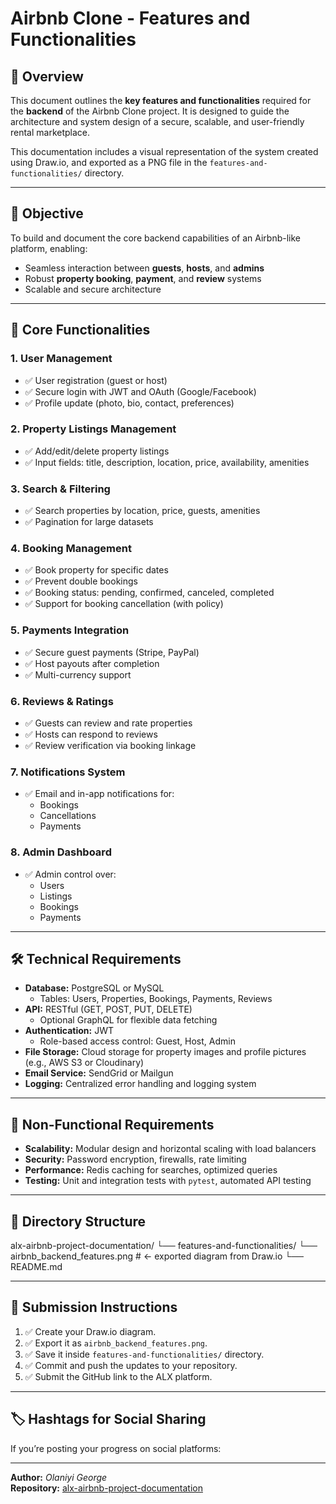 # Airbnb Clone - Features and Functionalities

## 📄 Overview

This document outlines the **key features and functionalities** required for the **backend** of the Airbnb Clone project. It is designed to guide the architecture and system design of a secure, scalable, and user-friendly rental marketplace.

This documentation includes a visual representation of the system created using Draw.io, and exported as a PNG file in the `features-and-functionalities/` directory.

---

## 🎯 Objective

To build and document the core backend capabilities of an Airbnb-like platform, enabling:

- Seamless interaction between **guests**, **hosts**, and **admins**
- Robust **property booking**, **payment**, and **review** systems
- Scalable and secure architecture

---

## 🧩 Core Functionalities

### 1. User Management
- ✅ User registration (guest or host)
- ✅ Secure login with JWT and OAuth (Google/Facebook)
- ✅ Profile update (photo, bio, contact, preferences)

### 2. Property Listings Management
- ✅ Add/edit/delete property listings
- ✅ Input fields: title, description, location, price, availability, amenities

### 3. Search & Filtering
- ✅ Search properties by location, price, guests, amenities
- ✅ Pagination for large datasets

### 4. Booking Management
- ✅ Book property for specific dates
- ✅ Prevent double bookings
- ✅ Booking status: pending, confirmed, canceled, completed
- ✅ Support for booking cancellation (with policy)

### 5. Payments Integration
- ✅ Secure guest payments (Stripe, PayPal)
- ✅ Host payouts after completion
- ✅ Multi-currency support

### 6. Reviews & Ratings
- ✅ Guests can review and rate properties
- ✅ Hosts can respond to reviews
- ✅ Review verification via booking linkage

### 7. Notifications System
- ✅ Email and in-app notifications for:
  - Bookings
  - Cancellations
  - Payments

### 8. Admin Dashboard
- ✅ Admin control over:
  - Users
  - Listings
  - Bookings
  - Payments

---

## 🛠️ Technical Requirements

- **Database:** PostgreSQL or MySQL
  - Tables: Users, Properties, Bookings, Payments, Reviews
- **API:** RESTful (GET, POST, PUT, DELETE)
  - Optional GraphQL for flexible data fetching
- **Authentication:** JWT
  - Role-based access control: Guest, Host, Admin
- **File Storage:** Cloud storage for property images and profile pictures (e.g., AWS S3 or Cloudinary)
- **Email Service:** SendGrid or Mailgun
- **Logging:** Centralized error handling and logging system

---

## 🚀 Non-Functional Requirements

- **Scalability:** Modular design and horizontal scaling with load balancers
- **Security:** Password encryption, firewalls, rate limiting
- **Performance:** Redis caching for searches, optimized queries
- **Testing:** Unit and integration tests with `pytest`, automated API testing

---

## 📁 Directory Structure

alx-airbnb-project-documentation/
└── features-and-functionalities/
└── airbnb_backend_features.png # ← exported diagram from Draw.io
└── README.md



---

## 📌 Submission Instructions

1. ✅ Create your Draw.io diagram.
2. ✅ Export it as `airbnb_backend_features.png`.
3. ✅ Save it inside `features-and-functionalities/` directory.
4. ✅ Commit and push the updates to your repository.
5. ✅ Submit the GitHub link to the ALX platform.

---

## 🏷️ Hashtags for Social Sharing

If you’re posting your progress on social platforms:


---

**Author:** *Olaniyi George*  
**Repository:** [alx-airbnb-project-documentation](https://github.com/olaniyigeorge/alx-airbnb-project-documentation)

